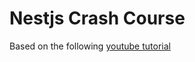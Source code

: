 # Nestjs Crash Course

Based on the following [youtube tutorial](https://www.youtube.com/watch?v=2n3xS89TJMI)
